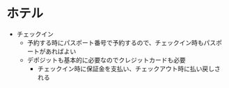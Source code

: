 # ホテル

- チェックイン
  - 予約する時にパスポート番号で予約するので、チェックイン時もパスポートがあればよい
  - デポジットも基本的に必要なのでクレジットカードも必要
    - チェックイン時に保証金を支払い、チェックアウト時に払い戻しされる
